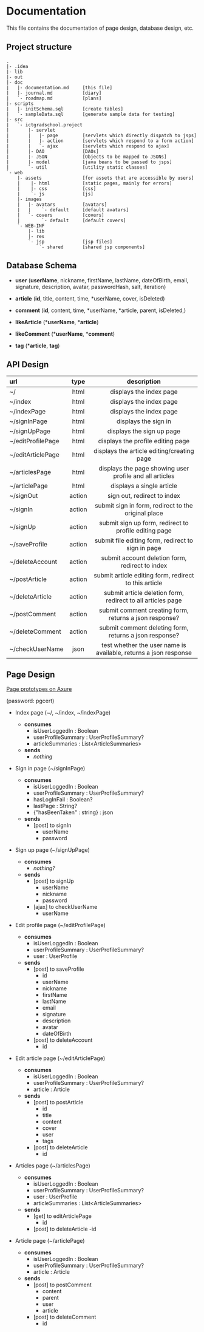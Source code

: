 # Documentation
This file contains the documentation of page design, database design, etc.

## Project structure
```
.
|- .idea
|- lib
|- out
|- doc
|   |- documentation.md     [this file]
|   |- journal.md           [diary]
|   `- roadmap.md           [plans]
|- scripts
|   |- initSchema.sql       [create tables]
|   `- sampleData.sql       [generate sample data for testing]
|- src
|   `- ictgradschool.project
|       |- servlet
|       |   |- page         [servlets which directly dispatch to jsps]
|       |   |- action       [servlets which respond to a form action]
|       |   `- ajax         [servlets which respond to ajax]
|       |- DAO              [DAOs]
|       |- JSON             [Objects to be mapped to JSONs]
|       |- model            [java beans to be passed to jsps]  
|       `- util             [utility static classes]
`- web
    |- assets               [for assets that are accessible by users]
    |    |- html            [static pages, mainly for errors]
    |    |- css             [css]
    |    `- js              [js]
    |- images
    |   |- avatars          [avatars]
    |   |    `- default     [default avatars]
    |   `- covers           [covers]
    |        `- default     [default covers]
    `- WEB-INF
        |- lib
        |- res
        `- jsp              [jsp files]
            `- shared       [shared jsp components]
```

## Database Schema
- **user**
(**userName**, nickname, firstName, lastName, dateOfBirth, email, signature, description, avatar, passwordHash, salt, iteration)

- **article**
(**id**, title, content, time, *userName, cover, isDeleted)

- **comment**
(**id**, content, time, *userName, *article, parent, isDeleted,)

- **likeArticle**
(***userName**, ***article**)

- **likeComment**
(***userName**, ***comment**)

- **tag**
(***article**, **tag**)

## API Design
| url | type | description |
|:---|:---:|:---:|
| ~/ | html | displays the index page |
| ~/index | html | displays the index page |
| ~/indexPage |html| displays the index page |
| ~/signInPage |html| displays the sign in|
| ~/signUpPage|html| displays the sign up page|
| ~/editProfilePage |html| displays the profile editing page |
| ~/editArticlePage |html| displays the article editing/creating page|
| ~/articlesPage |html| displays the page showing user profile and all articles|
| ~/articlePage |html| displays a single article|
| ~/signOut |action| sign out, redirect to index|
| ~/signIn |action| submit sign in form, redirect to the original place|
| ~/signUp |action| submit sign up form, redirect to profile editing page|
| ~/saveProfile |action| submit file editing form, redirect to sign in page|
| ~/deleteAccount |action| submit account deletion form, redirect to index|
| ~/postArticle |action| submit article editing form, redirect to this article|
| ~/deleteArticle |action| submit article deletion form, redirect to all articles page|
| ~/postComment |action| submit comment creating form, returns a json response? |
| ~/deleteComment |action| submit comment deleting form, returns a json response? |
| ~/checkUserName |json| test whether the user name is available, returns a json response |

## Page Design

[Page prototypes on Axure](https://3uzaen.axshare.com/)

(password: pgcert)

- Index page (~/, ~/index, ~/indexPage)
    - **consumes**
        - isUserLoggedIn : Boolean
        - userProfileSummary : UserProfileSummary?
        - articleSummaries : List\<ArticleSummaries\>
    - **sends**
        - *nothing*
    
- Sign in page (~/signInPage)
   - **consumes**
       - isUserLoggedIn : Boolean
       - userProfileSummary : UserProfileSummary?
       - hasLogInFail : Boolean?
       - lastPage : String?
       - {"hasBeenTaken" : string} : json 
   - **sends**
       - [post] to signIn
           - userName
           - password
           
- Sign up page (~/signUpPage)
   - **consumes**
       - *nothing?*
   - **sends**
       - [post] to signUp
           - userName
           - nickname
           - password
       - [ajax] to checkUserName
           - userName
           
- Edit profile page (~/editProfilePage)
    - **consumes**
        - isUserLoggedIn : Boolean
        - userProfileSummary : UserProfileSummary?
        - user : UserProfile
    - **sends**
        - [post] to saveProfile
            - id
            - userName
            - nickname
            - firstName
            - lastName
            - email
            - signature
            - description
            - avatar
            - dateOfBirth
        - [post] to deleteAccount
            - id
    
- Edit article page (~/editArticlePage)
    - **consumes**
        - isUserLoggedIn : Boolean
        - userProfileSummary : UserProfileSummary?
        - article : Article
    - **sends**
        - [post] to postArticle
            - id
            - title
            - content
            - cover
            - user
            - tags
        - [post] to deleteArticle
            - id
    
- Articles page (~/articlesPage)
    - **consumes**
        - isUserLoggedIn : Boolean
        - userProfileSummary : UserProfileSummary?
        - user : UserProfile
        - articleSummaries : List\<ArticleSummaries\>
    - **sends**
        - [get] to editArticlePage
            - id
        - [post] to deleteArticle
            -id
    
- Article page (~/articlePage)
    - **consumes**
        - isUserLoggedIn : Boolean
        - userProfileSummary : UserProfileSummary?
        - article : Article
    - **sends**
        - [post] to postComment
            - content
            - parent
            - user
            - article
        - [post] to deleteComment
            - id
